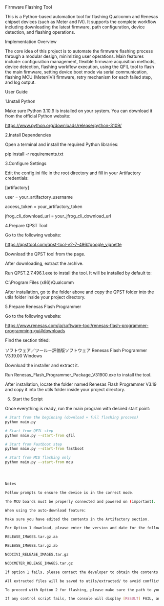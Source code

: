 Firmware Flashing Tool

This is a Python-based automation tool for flashing Qualcomm and Renesas chipset devices (such as Meter and IVI). It supports the complete workflow including downloading the latest firmware, path configuration, device detection, and flashing operations.



Implementation Overview

The core idea of this project is to automate the firmware flashing process through a modular design, minimizing user operations. Main features include: configuration management, flexible firmware acquisition methods, device detection, flashing workflow execution, using the QFIL tool to flash the main firmware, setting device boot mode via serial communication, flashing MCU (Meter/IVI) firmware, retry mechanism for each failed step, and log output.



User Guide


1.Install Python

Make sure Python 3.10.9 is installed on your system. You can download it from the official Python website:

https://www.python.org/downloads/release/python-3109/


2.Install Dependencies

Open a terminal and install the required Python libraries:

pip install -r requirements.txt


3.Configure Settings

Edit the config.ini file in the root directory and fill in your Artifactory credentials:

[artifactory]

user = your_artifactory_username

access_token = your_artifactory_token

jfrog_cli_download_url = your_jfrog_cli_download_url


4.Prepare QPST Tool

Go to the following website:

https://qpsttool.com/qpst-tool-v2-7-496#google_vignette

Download the QPST tool from the page.

After downloading, extract the archive.

Run QPST.2.7.496.1.exe to install the tool. It will be installed by default to:

C:\Program Files (x86)\Qualcomm

After installation, go to the folder above and copy the QPST folder into the utils folder inside your project directory.


5.Prepare Renesas Flash Programmer

Go to the following website:

https://www.renesas.com/ja/software-tool/renesas-flash-programmer-programming-gui#downloads

Find the section titled:

ソフトウェア／ツール－評価版ソフトウェア Renesas Flash Programmer V3.19.00 Windows

Download the installer and extract it.

Run Renesas_Flash_Programmer_Package_V31900.exe to install the tool.

After installation, locate the folder named Renesas Flash Programmer V3.19 and copy it into the utils folder inside your project directory.

5. Start the Script

Once everything is ready, run the main program with desired start point:

```bash
# Start from the beginning (download + full flashing process)
python main.py

# Start from QFIL step
python main.py --start-from qfil

# Start from Fastboot step
python main.py --start-from fastboot

# Start from MCU flashing only
python main.py --start-from mcu




Notes

Follow prompts to ensure the device is in the correct mode.

The MCU boards must be properly connected and powered on (important).

When using the auto-download feature:

Make sure you have edited the contents in the Artifactory section.

For Option 1 download, please enter the version and date for the following image files:

RELEASE_IMAGES.tar.gz.aa

RELEASE_IMAGES.tar.gz.ab

NCDCIVI_RELEASE_IMAGES.tar.gz

NCDCMETER_RELEASE_IMAGES.tar.gz

If option 1 fails, please contact the developer to obtain the contents of the utils folder.

All extracted files will be saved to utils/extracted/ to avoid conflicts with fixed paths.

To proceed with Option 2 for flashing, please make sure the path to your flashing image is specified in the config.ini file.

If any control script fails, the console will display [RESULT] FAIL, and a retry prompt will be shown.


